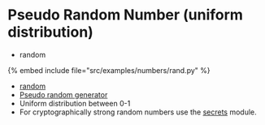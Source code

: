 # Pseudo Random Number (uniform distribution)


* random

{% embed include file="src/examples/numbers/rand.py" %}

* [random](http://docs.python.org/library/random.html)
* [Pseudo random generator](https://en.wikipedia.org/wiki/Pseudorandom_number_generator)
* Uniform distribution between 0-1
* For cryptographically strong random numbers use the [secrets](https://docs.python.org/library/secrets.html) module.


